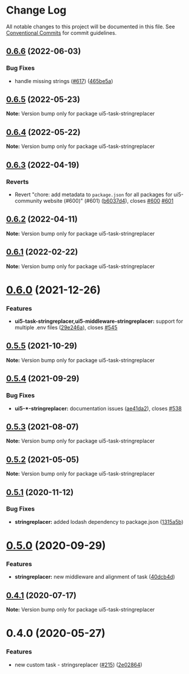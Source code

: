 # Change Log

All notable changes to this project will be documented in this file.
See [Conventional Commits](https://conventionalcommits.org) for commit guidelines.

## [0.6.6](https://github.com/ui5-community/ui5-ecosystem-showcase/compare/ui5-task-stringreplacer@0.6.5...ui5-task-stringreplacer@0.6.6) (2022-06-03)


### Bug Fixes

* handle missing strings ([#617](https://github.com/ui5-community/ui5-ecosystem-showcase/issues/617)) ([465be5a](https://github.com/ui5-community/ui5-ecosystem-showcase/commit/465be5a3185b8509f812e058e73591a7c5488fe1))





## [0.6.5](https://github.com/ui5-community/ui5-ecosystem-showcase/compare/ui5-task-stringreplacer@0.6.4...ui5-task-stringreplacer@0.6.5) (2022-05-23)

**Note:** Version bump only for package ui5-task-stringreplacer





## [0.6.4](https://github.com/ui5-community/ui5-ecosystem-showcase/compare/ui5-task-stringreplacer@0.6.3...ui5-task-stringreplacer@0.6.4) (2022-05-22)

**Note:** Version bump only for package ui5-task-stringreplacer





## [0.6.3](https://github.com/ui5-community/ui5-ecosystem-showcase/compare/ui5-task-stringreplacer@0.6.2...ui5-task-stringreplacer@0.6.3) (2022-04-19)


### Reverts

* Revert "chore: add metadata to `package.json` for all packages for ui5-community website (#600)" (#601) ([b6037d4](https://github.com/ui5-community/ui5-ecosystem-showcase/commit/b6037d4d397275ad2d83e7f18415c45a878c76bf)), closes [#600](https://github.com/ui5-community/ui5-ecosystem-showcase/issues/600) [#601](https://github.com/ui5-community/ui5-ecosystem-showcase/issues/601)





## [0.6.2](https://github.com/ui5-community/ui5-ecosystem-showcase/compare/ui5-task-stringreplacer@0.6.1...ui5-task-stringreplacer@0.6.2) (2022-04-11)

**Note:** Version bump only for package ui5-task-stringreplacer





## [0.6.1](https://github.com/ui5-community/ui5-ecosystem-showcase/compare/ui5-task-stringreplacer@0.6.0...ui5-task-stringreplacer@0.6.1) (2022-02-22)

**Note:** Version bump only for package ui5-task-stringreplacer





# [0.6.0](https://github.com/ui5-community/ui5-ecosystem-showcase/compare/ui5-task-stringreplacer@0.5.5...ui5-task-stringreplacer@0.6.0) (2021-12-26)


### Features

* **ui5-task-stringreplacer,ui5-middleware-stringreplacer:** support for multiple .env files ([29e246a](https://github.com/ui5-community/ui5-ecosystem-showcase/commit/29e246abba7b82f0f42a6f16316e5029de638d26)), closes [#545](https://github.com/ui5-community/ui5-ecosystem-showcase/issues/545)





## [0.5.5](https://github.com/ui5-community/ui5-ecosystem-showcase/compare/ui5-task-stringreplacer@0.5.4...ui5-task-stringreplacer@0.5.5) (2021-10-29)

**Note:** Version bump only for package ui5-task-stringreplacer





## [0.5.4](https://github.com/ui5-community/ui5-ecosystem-showcase/compare/ui5-task-stringreplacer@0.5.3...ui5-task-stringreplacer@0.5.4) (2021-09-29)


### Bug Fixes

* **ui5-*-stringreplacer:** documentation issues ([ae41da2](https://github.com/ui5-community/ui5-ecosystem-showcase/commit/ae41da2247f15726634ca0f0bd7c784deb63a99d)), closes [#538](https://github.com/ui5-community/ui5-ecosystem-showcase/issues/538)





## [0.5.3](https://github.com/ui5-community/ui5-ecosystem-showcase/compare/ui5-task-stringreplacer@0.5.2...ui5-task-stringreplacer@0.5.3) (2021-08-07)

**Note:** Version bump only for package ui5-task-stringreplacer





## [0.5.2](https://github.com/ui5-community/ui5-ecosystem-showcase/compare/ui5-task-stringreplacer@0.5.1...ui5-task-stringreplacer@0.5.2) (2021-05-05)

**Note:** Version bump only for package ui5-task-stringreplacer





## [0.5.1](https://github.com/petermuessig/ui5-ecosystem-showcase/compare/ui5-task-stringreplacer@0.5.0...ui5-task-stringreplacer@0.5.1) (2020-11-12)


### Bug Fixes

* **stringreplacer:** added lodash dependency to package.json ([1315a5b](https://github.com/petermuessig/ui5-ecosystem-showcase/commit/1315a5bf4809b7b36f9c38e5f1bc2b1371a7d8c8))





# [0.5.0](https://github.com/petermuessig/ui5-ecosystem-showcase/compare/ui5-task-stringreplacer@0.4.1...ui5-task-stringreplacer@0.5.0) (2020-09-29)


### Features

* **stringreplacer:** new middleware and alignment of task ([40dcb4d](https://github.com/petermuessig/ui5-ecosystem-showcase/commit/40dcb4d4442b0262699a779a13b565d8bba07a87))





## [0.4.1](https://github.com/petermuessig/ui5-ecosystem-showcase/compare/ui5-task-stringreplacer@0.4.0...ui5-task-stringreplacer@0.4.1) (2020-07-17)

**Note:** Version bump only for package ui5-task-stringreplacer





# 0.4.0 (2020-05-27)


### Features

* new custom task - stringsreplacer ([#215](https://github.com/petermuessig/ui5-ecosystem-showcase/issues/215)) ([2e02864](https://github.com/petermuessig/ui5-ecosystem-showcase/commit/2e02864ce89da0f200c3a7da440706370771a8a7))
